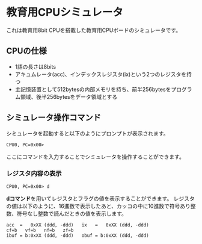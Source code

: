 # 教育用CPUシミュレータ
これは教育用8bit CPUを搭載した教育用CPUボードのシミュレータです。

## CPUの仕様
* 1語の長さは8bits
* アキュムレータ(acc)、インデックスレジスタ(ix)という2つのレジスタを持つ
* 主記憶装置として512bytesの内部メモリを持ち、前半256bytesをプログラム領域、後半256bytesをデータ領域とする

## シミュレータ操作コマンド
シミュレータを起動すると以下のようにプロンプトが表示されます。

```CPU0, PC=0x00> ```

ここにコマンドを入力することでシミュレータを操作することができます。
<!-- ### プログラムの読み込み 
```CPU0, PC=0x00> r <filename>```

**rコマンド**を用いてファイルからメモリに値を読み込むことができます。
ファイルは1バイトずつ16進数で空白文字で区切って記述します。 -->

### レジスタ内容の表示
```CPU0, PC=0x00> d```

**dコマンド**を用いてレジスタとフラグの値を表示することができます。
レジスタの値は以下のように、16進数で表示したあと、カッコの中に10進数で符号あり整数、符号なし整数で読んだときの値を表示します。
```
acc  =   0xXX (ddd, -ddd)   ix   =   0xXX (ddd, -ddd)
cf=b   vf=b   nf=b   zf=b
ibuf = b:0xXX (ddd, -ddd)   obuf = b:0xXX (ddd, -ddd)
```

